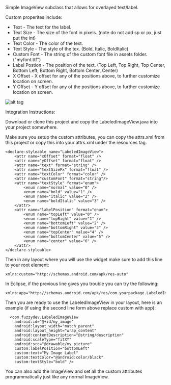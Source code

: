 Simple ImageView subclass that allows for overlayed text/label. 

Custom properites include:

* Text  - The text for the label. 
* Text Size - The size of the font in pixels. (note do not add sp or px, just put the int) 
* Text Color - The color of the text. 
* Text Style  - The style of the tex. (Bold, Italic, BoldItalic) 
* Custom Font - The string of the custom font file in assets folder. ("myfont.ttf") 
* Label Postion - The position of the text. (Top Left, Top Right, Top Center, Bottom Left, Bottom Right, Bottom Center, Center) 
* X Offset - X offset for any of the positions above, to further customize location on screen. 
* Y Offset - Y offset for any of the positions above, to further customize location on screen. 

![alt tag](https://raw.github.com/DejanRistic/LabeledImageView/master/assets/Screenshot_2014-03-02-17-48-35.png)


Integration Instructions:

Download or clone this project and copy the LabeledImageView.java into your project somewhere.

Make sure you setup the custom attributes, you can copy the attrs.xml from this project or copy this into your attrs.xml under the resources tag.

    <declare-styleable name="LabeledImageView">
        <attr name="xOffset" format="float" />
        <attr name="yOffset" format="float" />
        <attr name="text" format="string" />
        <attr name="textSizePx" format="float" />
        <attr name="textColor" format="color" />
        <attr name="customFont" format="string"/>
        <attr name="textStyle" format="enum">
            <enum name="normal" value="0" />
            <enum name="bold" value="1" />
            <enum name="italic" value="2" />
            <enum name="boldItalic" value="3" />
        </attr>
        <attr name="labelPosition" format="enum">
            <enum name="topLeft" value="0" />
            <enum name="topRight" value="1" />
            <enum name="bottomLeft" value="2" />
            <enum name="bottomRight" value="3" />
            <enum name="topCenter" value="4" />
            <enum name="bottomCenter" value="5" />
            <enum name="center" value="6" />
        </attr>
    </declare-styleable>
    
    
Then in any layout where you will use the widget make sure to add this line to your root element:

    xmlns:custom="http://schemas.android.com/apk/res-auto"
    
In Eclipse, if the previous line gives you trouble you can try the following:

    xmlns:app="http://schemas.android.com/apk/res/com.yourpackage.LabeledImageView"
    
Then you are ready to use the LabeledImageView in your layout, here is an example (if using the second line form above replace custom with app):

      <com.fuzzydev.LabeledImageView
        android:id="@+id/my_image"
        android:layout_width="match_parent"
        android:layout_height="wrap_content"
        android:contentDescription="@string/description"
        android:scaleType="fitXY"
        android:src="@drawable/my_picture"
        custom:labelPosition="bottomLeft"
        custom:text="My Image Label"
        custom:textColor="@android:color/black"
        custom:textStyle="bold" />
    

You can also add the ImageView and set all the custom attributes programmatically just like any normal ImageView.

